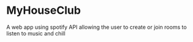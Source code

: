 # MyHouseClub
A web app using spotify API allowing the user to create or join rooms to listen to music and chill
